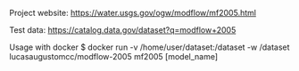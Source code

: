 Project website: https://water.usgs.gov/ogw/modflow/mf2005.html

Test data: https://catalog.data.gov/dataset?q=modflow+2005

Usage with docker
$ docker run -v /home/user/dataset:/dataset -w /dataset lucasaugustomcc/modflow-2005 mf2005 [model_name]